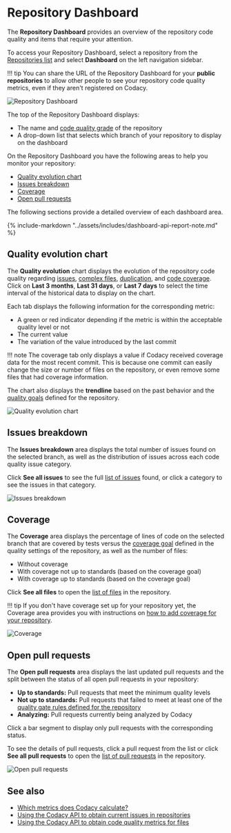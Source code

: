 # Repository Dashboard

The **Repository Dashboard** provides an overview of the repository code quality and items that require your attention.

To access your Repository Dashboard, select a repository from the [Repositories list](../organizations/managing-repositories.md) and select **Dashboard** on the left navigation sidebar.

!!! tip
    You can share the URL of the Repository Dashboard for your **public repositories** to allow other people to see your repository code quality metrics, even if they aren't registered on Codacy.

![Repository Dashboard](images/repository-dashboard.png)

The top of the Repository Dashboard displays:

-   The name and [code quality grade](../faq/code-analysis/which-metrics-does-codacy-calculate.md#grade) of the repository
-   A drop-down list that selects which branch of your repository to display on the dashboard

On the Repository Dashboard you have the following areas to help you monitor your repository:

-   [Quality evolution chart](#quality-evolution-chart)
-   [Issues breakdown](#issues-breakdown)
-   [Coverage](#coverage)
-   [Open pull requests](#open-pull-requests)

The following sections provide a detailed overview of each dashboard area.

{% include-markdown "../assets/includes/dashboard-api-report-note.md" %}

## Quality evolution chart

The **Quality evolution** chart displays the evolution of the repository code quality regarding [issues](../faq/code-analysis/which-metrics-does-codacy-calculate.md#issues), [complex files](../faq/code-analysis/which-metrics-does-codacy-calculate.md#complexity), [duplication](../faq/code-analysis/which-metrics-does-codacy-calculate.md#duplication), and [code coverage](../faq/code-analysis/which-metrics-does-codacy-calculate.md#code-coverage). Click on **Last 3 months**, **Last 31 days**, or **Last 7 days** to select the time interval of the historical data to display on the chart.

Each tab displays the following information for the corresponding metric:

-   A green or red indicator depending if the metric is within the acceptable quality level or not
-   The current value
-   The variation of the value introduced by the last commit

!!! note
    The coverage tab only displays a value if Codacy received coverage data for the most recent commit. This is because one commit can <span class="skip-vale">easily</span> change the size or number of files on the repository, or even remove some files that had coverage information.

The chart also displays the **trendline** based on the past behavior and the [quality goals](../repositories-configure/adjusting-quality-goals.md) defined for the repository.

![Quality evolution chart](images/repository-dashboard-quality-evolution.png)

## Issues breakdown

The **Issues breakdown** area displays the total number of issues found on the selected branch, as well as the distribution of issues across each code quality issue category.

Click **See all issues** to see the full [list of issues](issues.md) found, or click a category to see the issues in that category.

![Issues breakdown](images/repository-dashboard-issues-breakdown.png)

## Coverage

The **Coverage** area displays the percentage of lines of code on the selected branch that are covered by tests versus the [coverage goal](../repositories-configure/adjusting-quality-goals.md) defined in the quality settings of the repository, as well as the number of files:

-   Without coverage
-   With coverage not up to standards (based on the coverage goal)
-   With coverage up to standards (based on the coverage goal)

Click **See all files** to open the [list of files](files.md) in the repository.

!!! tip
    If you don't have coverage set up for your repository yet, the Coverage area provides you with instructions on [how to add coverage for your repository](../coverage-reporter/index.md).

![Coverage](images/repository-dashboard-coverage.png)

## Open pull requests

The **Open pull requests** area displays the last updated pull requests and the split between the status of all open pull requests in your repository:

-   **Up to standards:** Pull requests that meet the minimum quality levels
-   **Not up to standards:** Pull requests that failed to meet at least one of the [quality gate rules defined for the repository](../repositories-configure/adjusting-quality-gates.md)
-   **Analyzing:** Pull requests currently being analyzed by Codacy

Click a bar segment to display only pull requests with the corresponding status.

To see the details of pull requests, click a pull request from the list or click **See all pull requests** to open the [list of pull requests](pull-requests.md) in the repository.

![Open pull requests](images/repository-dashboard-open-pull-requests.png)

## See also

-   [Which metrics does Codacy calculate?](../faq/code-analysis/which-metrics-does-codacy-calculate.md)
-   [Using the Codacy API to obtain current issues in repositories](../codacy-api/examples/obtaining-current-issues-in-repositories.md)
-   [Using the Codacy API to obtain code quality metrics for files](../codacy-api/examples/obtaining-code-quality-metrics-for-files.md)
